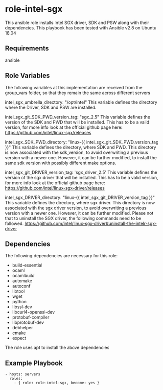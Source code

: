 role-intel-sgx
=========

This ansible role installs Intel SGX driver, SDK and PSW along with their dependencies. This playbook has been tested with Ansible v2.8 on Ubuntu 18.04

Requirements
------------
ansible

Role Variables
--------------

The following variables at this implementation are received from the group_vars folder, so that they remain the same across different servers

intel_sgx_umbrella_directory: "/opt/intel"
This variable defines the directory where the Driver, SDK and PSW are installed.

intel_sgx_git_SDK_PWD_version_tag: "sgx_2.5"
This variable defines the version of the SDK and PWD that will be installed. This has to be a valid version, for more info look at the official github page here: https://github.com/intel/linux-sgx/releases

intel_sgx_SDK_PWD_directory: "linux-{{ intel_sgx_git_SDK_PWD_version_tag }}"
This variable defines the directory, where SDK and PWD. This directory is now associated with the sdk_version, to avoid overwriting a previous version with a newer one. However, it can be further modified, to install the same sdk version with possibly different make options.

intel_sgx_git_DRIVER_version_tag: 'sgx_driver_2.5'
This variable defines the version of the sgx driver that will be installed. This has to be a valid version, for more info look at the official github page here: https://github.com/intel/linux-sgx-driver/releases

intel_sgx_DRIVER_directory: "linux-{{ intel_sgx_git_DRIVER_version_tag }}"
This variable defines the directory, where sgx driver. This directory is now associated with the sgx driver version, to avoid overwriting a previous version with a newer one. However, it can be further modified. Please not that to uninstall the SGX driver, the following commands need to be followed. https://github.com/intel/linux-sgx-driver#uninstall-the-intelr-sgx-driver


Dependencies
------------
The following dependencies are necessary for this role:
 - build-essential
 - ocaml
 - ocamlbuild
 - automake
 - autoconf
 - libtool
 - wget
 - python
 - libssl-dev
 - libcurl4-openssl-dev
 - protobuf-compiler
 - libprotobuf-dev
 - debhelper
 - cmake
 - expect

The role uses apt to install the above dependencies

Example Playbook
----------------
    - hosts: servers    
      roles:
        - { role: role-intel-sgx, become: yes }
